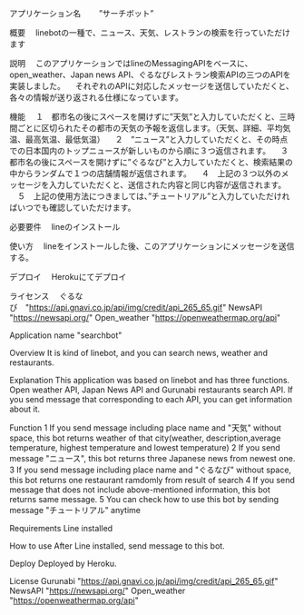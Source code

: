 アプリケーション名　
　”サーチボット”

概要
　linebotの一種で、ニュース、天気、レストランの検索を行っていただけます

説明
　このアプリケーションではlineのMessagingAPIをベースに、open_weather、Japan news API、ぐるなびレストラン検索APIの三つのAPIを実装しました。
　それぞれのAPIに対応したメッセージを送信していただくと、各々の情報が送り返される仕様になっています。
 
機能
　１　都市名の後にスペースを開けずに”天気”と入力していただくと、三時間ごとに区切られたその都市の天気の予報を返信します。（天気、詳細、平均気温、最高気温、最低気温）
　２　”ニュース”と入力していただくと、その時点での日本国内のトップニュースが新しいものから順に３つ返信されます。
　３　都市名の後にスペースを開けずに”ぐるなび”と入力していただくと、検索結果の中からランダムで１つの店舗情報が返信されます。
　４　上記の３つ以外のメッセージを入力していただくと、送信された内容と同じ内容が返信されます。
　５　上記の使用方法につきましては、”チュートリアル”と入力していただければいつでも確認していただけます。
 
必要要件
　lineのインストール
 
使い方
　lineをインストールした後、このアプリケーションにメッセージを送信する。
 
デプロイ
　Herokuにてデプロイ
 
ライセンス
　ぐるなび　"https://api.gnavi.co.jp/api/img/credit/api_265_65.gif" 
  NewsAPI "https://newsapi.org/"
  Open_weather "https://openweathermap.org/api"

Application name
 "searchbot"

Overview
 It is kind of linebot, and you can search news, weather and restaurants.

Explanation
 This application was based on linebot and has three functions.
 Open weather API, Japan News API and Gurunabi restaurants search API.
 If you send message that corresponding to each API, you can get information about it.
 
Function
 1 If you send message including place name and "天気" without space, this bot returns weather of that city(weather,      description,average temperature, highest temperature and lowest temperature)
 2 If you send message "ニュース", this bot returns three Japanese news from newest one.
 3 If you send message including place name and "ぐるなび" without space, this bot returns one restaurant ramdomly from result of search
 4 If you send message that does not include above-mentioned information, this bot returns same message.
 5 You can check how to use this bot by sending message "チュートリアル" anytime
 
 Requirements
  Line installed
  
 How to use
  After Line installed, send message to this bot.
  
 Deploy
  Deployed by Heroku.
  
 License
  Gurunabi "https://api.gnavi.co.jp/api/img/credit/api_265_65.gif" 
  NewsAPI "https://newsapi.org/"
  Open_weather "https://openweathermap.org/api"
 









